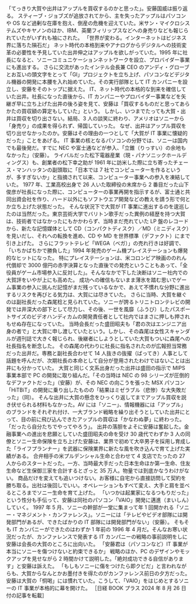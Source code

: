 ###

「てっきり大賀や出井はアップルを買収するのかと思った」。安藤国威は振り返る。
スティーブ・ジョブズが追放されてから、主を失ったアップルはパソコンや OS など過剰な在庫を抱え、倒産の危機を迎えていた。米サン・マイクロシステムズやキヤノンのほか、IBM、英蘭フィリップスなどへの身売りなども報じられていたがいずれも袖にされた。
「世界が変わる。インターネットはビジネス界に落ちた隕石だ」
ネット時代の本格到来やアナログからデジタルへの技術変革の必要性を予見していた出井伸之はアップルを欲しがっていた。1995 年に社長になると、ソニーコミュニケーションネットワークを設立、プロバイダー事業にも進出する。
さらに交流があったインテル会長兼 CEO のアンディ・グローブとお互いの頭文字をとって「GI」プロジェクトを立ち上げ、パソコンなどデジタル機器の開発に本腰を入れ始めていた。その実行部隊として IT カンパニーを設立し、安藤をそのトップに据えた。
IT、ネット時代の本格的な到来を確信していた出井。社長になった直後から、IT カンパニーやプロバイダー事業などを矢継ぎ早に立ち上げた出井の後ろ姿を見て、安藤は「買収するものだと思ってあらかたの買収額の算定もしていた」という。
しかし、いつまでたっても大賀・出井は買収を切り出さない。結局、3 人の談笑に終わり、アメリオはソニーから「身売り」の成果を得られず、帰国していった。
なぜ、出井はアップル買収を切り出せなかったのか。安藤はその理由の一つとして「大賀が IT 事業に懐疑的だった」ことをあげる。
IT 事業の核となるパソコンの分野では、ソニーは国内でも最後発だ。すでに NEC や富士通などが参入、「立錐（りっすい）の余地もなかった」（安藤）。
ライバルだった松下電器産業（現・パナソニックホールディングス）も、創業者の松下幸之助が 1961 年に訪米した際に立ち寄ったチェース・マンハッタンの副頭取に「日本では 7 社でコンピューターを作るというが、多すぎないか」と指摘されて以来、コンピューター事業への参入を凍結していた。
1977 年、工業高校出身で 26 人いた取締役の末席から 2 番目だった山下俊彦が社長になった際に、コンピューターの事業再開を指示するが、富士通と共同出資会社を作り、ハード以外にもソフトウエア開発などの教えを請う形で何とか立ち上げた状態だった。
そんな状況下で大賀が IT 事業に進出するのを逡巡したのは当然だった。東京芸術大学でバリトン歌手だった異例の経歴を持つ大賀は、技術者ではなかったにもかかわらず、当時まだ売れていた LP 盤のレコードから、新たな記憶媒体として CD（コンパクトディスク）／MD（ミニディスク）を見いだし、それへの転換を進め、CD や MD を世界標準（デファクト）にまで引き上げた。
さらにフラットテレビ「WEGA（ベガ）」の売れ行きは好調で、「いちかばちかで勝負した」1994 年発売のゲーム機プレイステーションも爆発的なヒットになった。
特にプレイステーションは、米コロンビア映画ののれん代償却で 3000 億円の赤字決算となった直後での発売ということもあって、「全役員がゲーム市場参入に反対した」。そんななかで下した決断はソニー社内での大賀評をいやが上にも高めた。
成功への確信もないまま薄氷を踏む思いでゲーム事業の参入に挑んだ記憶がまだ残っているなかで、あえて不慣れな分野に進出するリスクを再びとる気力は、大賀には尽きていた。
さらに当時、大賀を継ぐのは副社長だった森尾稔と見られていた。ソニーが誇るトリニトロンテレビの開発では井深大の部下として尽力し、その後、一世を風靡（ふうび）したパスポートサイズのビデオハンディカムの開発責任者として社内ではまさに押しも押されもせぬ存在になっていた。
当時会長だった盛田昭夫も「君の次はエンジニア出身の者で」と大賀に申し渡していたという。しかし、その森尾は女性スキャンダルが週刊誌で大きく報じられ、後継者にしようとしていた大賀もついに森尾への社長指名を断念した。
その森尾の代わりに社長に指名されたのが広報担当常務だった出井だ。専務と副社長合わせて 14 人抜きの抜擢（ばってき）人事として話題を呼んだが、次期社長の本命として自分が登用されたわけではないことは出井にも分かっていた。
大賀と同じく文系出身だった出井は盛田の指示で MIPS 事業本部で PC の開発に取り組んだ。「その当時は NEC の 98 シリーズが圧倒的なデファクトだった」（安藤）が、その NEC の向こうを張った MSX パソコン「HiTBiT」の開発に乗り出したものの「結果はミゼラブル（悲惨）な大失敗だった」（同）。
そんな出井に大賀の懸念をひっくり返してまでアップル買収を説き伏せられる材料もなかった。AV には「ソニー」、情報機器には「アップル」のブランドをそれぞれ付け、一大ブランド戦略を繰り出そうとしていた出井にとって、目の前に飛び込んできたアップルの買収は「かなわぬ夢」に終わった。
「だったら自分たちでやってやろう」。
出井の落胆をよそに安藤は奮起した。金融事業への進出を悲願としていた盛田昭夫の命を受け 30 歳代でわずか 3 人の同僚とソニー生命保険を立ち上げた安藤は、業界で初めて大卒男子を採用し育成した「ライフプランナー」を武器に保険業界に新たな風を吹き込んで育て上げた実績がある。
合弁相手の米プルデンシャル生命と合わせて 4 支店でたったの 27 人からのスタートだった。一方、当時最大手だった日本生命ほか第一生命、住友生命など生保御三家を合計するとざっと 35 万人。物量では到底かなうわけがない。
商品だけを変えても追いつけない。お客様に自宅から直接訪問して契約を勝ち取る。出社は後回しでいい。オペレーションもすべて変え、大手と肩を並べるところまでソニー生命を育て上げた。
「いつかは起業家になるつもりだった」という性分も手伝って、安藤は同社のパソコン「VAIO」開発に邁進（まいしん）していく。
1997 年 5 月、ソニーの幹部が一堂に集まって年 1 回開かれる「ソニー・マネジメント・カンファレンス」。ソニーには「テレビやビデオ部隊には開発部門があるが、できたばかりの IT 部隊には開発部門がない」（安藤）。
そもそも IT カンパニーができたのはわずか 1 年前の 1996 年 4 月だ。そんなお寒い状況だったが、カンファレンスで発表する IT カンパニーの戦略の事前説明をしに安藤は会長の大賀のところに出向いた。
「安藤君は（パソコンなど）IT 事業が本当にソニーを傷つけないと約束できるか」
戦略のほか、PC のデザインやモックアップを見せながら 2 時間かけて説明した。「絶対成功できる自信があります」と安藤は訴えた。
「もしもソニーに傷をつけたら即クビだ」と言われながらも、大賀からなんとかお墨付きを得たのがカンファレンス前日の夕方だった。
安藤は大賀の「恫喝」には慣れていた。こうして、「VAIO」をはじめとするソニーの IT 事業が本格的に幕を開けた。
［日経 BOOK プラス 2024 年 8 月 26 日付の記事を転載］
